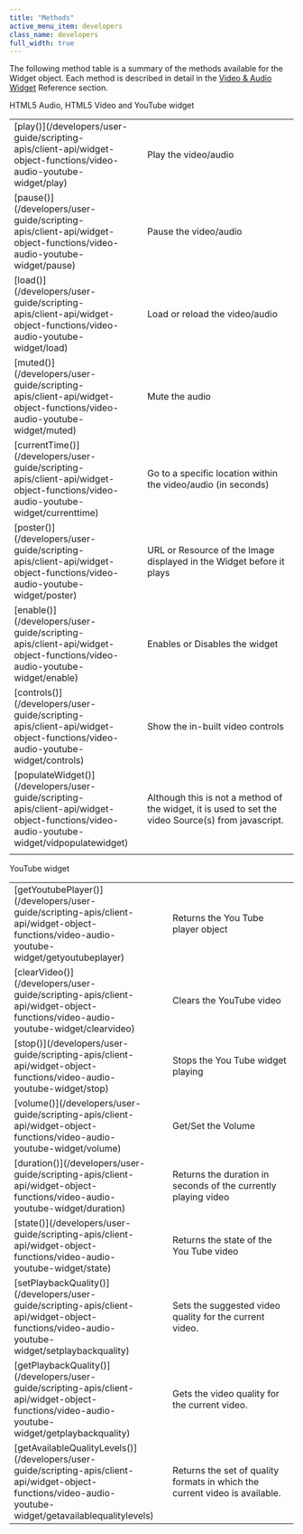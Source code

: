 ```yaml
---
title: "Methods"
active_menu_item: developers
class_name: developers
full_width: true
---
```



The following method table is a summary of the methods available for the Widget object. Each method is described in detail in the [Video & Audio Widget](/developers/user-guide/scripting-apis/client-api/widget-object-functions/video-audio-youtube-widget/) Reference section.

HTML5 Audio, HTML5 Video and YouTube widget

<table>
<tr>
<td width="182">
[play()](/developers/user-guide/scripting-apis/client-api/widget-object-functions/video-audio-youtube-widget/play)

</td>
<td width="8">
</td>
<td width="752">
Play the video/audio

</td>
</tr>
<tr>
<td width="182">
[pause()](/developers/user-guide/scripting-apis/client-api/widget-object-functions/video-audio-youtube-widget/pause)

</td>
<td width="8">
</td>
<td width="752">
Pause the video/audio

</td>
</tr>
<tr>
<td width="182">
[load()](/developers/user-guide/scripting-apis/client-api/widget-object-functions/video-audio-youtube-widget/load)

</td>
<td width="8">
</td>
<td width="752">
Load or reload the video/audio

</td>
</tr>
<tr>
<td width="182">
[muted()](/developers/user-guide/scripting-apis/client-api/widget-object-functions/video-audio-youtube-widget/muted)

</td>
<td width="8">
</td>
<td width="752">
Mute the audio

</td>
</tr>
<tr>
<td width="182">
[currentTime()](/developers/user-guide/scripting-apis/client-api/widget-object-functions/video-audio-youtube-widget/currenttime)

</td>
<td width="8">
</td>
<td width="752">
Go to a specific location within the video/audio (in seconds)

</td>
</tr>
<tr>
<td width="182">
[poster()](/developers/user-guide/scripting-apis/client-api/widget-object-functions/video-audio-youtube-widget/poster)

</td>
<td width="8">
</td>
<td width="752">
URL or Resource of the Image displayed in the Widget before it plays

</td>
</tr>
<tr>
<td width="182">
[enable()](/developers/user-guide/scripting-apis/client-api/widget-object-functions/video-audio-youtube-widget/enable)

</td>
<td width="8">
</td>
<td width="752">
Enables or Disables the widget

</td>
</tr>
<tr>
<td width="182">
[controls()](/developers/user-guide/scripting-apis/client-api/widget-object-functions/video-audio-youtube-widget/controls)

</td>
<td width="8">
</td>
<td width="752">
Show the in-built video controls

</td>
</tr>
<tr>
<td width="182">
[populateWidget()](/developers/user-guide/scripting-apis/client-api/widget-object-functions/video-audio-youtube-widget/vidpopulatewidget)

</td>
<td width="8">
</td>
<td width="752">
Although this is not a method of the widget, it is used to set the video Source(s) from javascript.

</td>
</tr>
<tr>
<td width="182">
</td>
<td width="8">
</td>
<td width="752">
</td>
</tr>
</table>

YouTube widget

<table>
<tr>
<td width="182">
[getYoutubePlayer()](/developers/user-guide/scripting-apis/client-api/widget-object-functions/video-audio-youtube-widget/getyoutubeplayer)

</td>
<td width="8">
</td>
<td width="752">
Returns the You Tube player object

</td>
</tr>
<tr>
<td width="182">
[clearVideo()](/developers/user-guide/scripting-apis/client-api/widget-object-functions/video-audio-youtube-widget/clearvideo)

</td>
<td width="8">
</td>
<td width="752">
Clears the YouTube video

</td>
</tr>
<tr>
<td width="182">
[stop()](/developers/user-guide/scripting-apis/client-api/widget-object-functions/video-audio-youtube-widget/stop)

</td>
<td width="8">
</td>
<td width="752">
Stops the You Tube widget playing

</td>
</tr>
<tr>
<td width="182">
[volume()](/developers/user-guide/scripting-apis/client-api/widget-object-functions/video-audio-youtube-widget/volume)

</td>
<td width="8">
</td>
<td width="752">
Get/Set the Volume

</td>
</tr>
<tr>
<td width="182">
[duration()](/developers/user-guide/scripting-apis/client-api/widget-object-functions/video-audio-youtube-widget/duration)

</td>
<td width="8">
</td>
<td width="752">
Returns the duration in seconds of the currently playing video

</td>
</tr>
<tr>
<td width="182">
[state()](/developers/user-guide/scripting-apis/client-api/widget-object-functions/video-audio-youtube-widget/state)

</td>
<td width="8">
</td>
<td width="752">
Returns the state of the You Tube video

</td>
</tr>
<tr>
<td width="182">
[setPlaybackQuality()](/developers/user-guide/scripting-apis/client-api/widget-object-functions/video-audio-youtube-widget/setplaybackquality)

</td>
<td width="8">
</td>
<td width="752">
Sets the suggested video quality for the current video.

</td>
</tr>
<tr>
<td width="182">
[getPlaybackQuality()](/developers/user-guide/scripting-apis/client-api/widget-object-functions/video-audio-youtube-widget/getplaybackquality)

</td>
<td width="8">
</td>
<td width="752">
Gets the video quality for the current video.

</td>
</tr>
<tr>
<td width="182">
[getAvailableQualityLevels()](/developers/user-guide/scripting-apis/client-api/widget-object-functions/video-audio-youtube-widget/getavailablequalitylevels)

</td>
<td width="8">
</td>
<td width="752">
Returns the set of quality formats in which the current video is available.

</td>
</tr>
</table>
